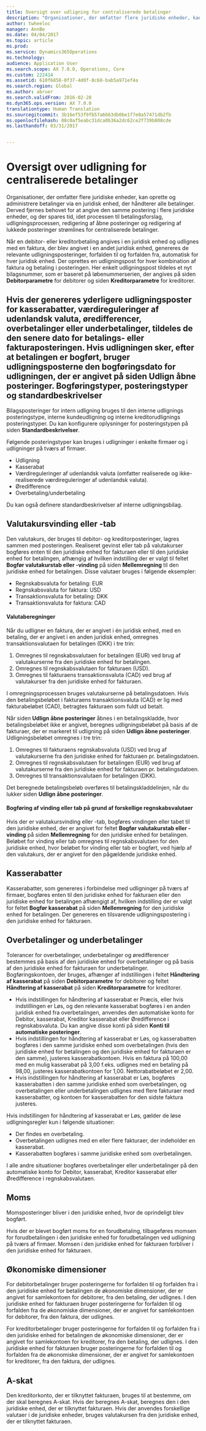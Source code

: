 ```yaml
---
title: Oversigt over udligning for centraliserede betalinger
description: "Organisationer, der omfatter flere juridiske enheder, kan oprette og administrere betalinger via en juridisk enhed, der håndterer alle betalinger. Derved fjernes behovet for at angive den samme postering i flere juridiske enheder, og der spares tid, idet processen til betalingsforslag, udligningsprocessen, redigering af åbne posteringer og redigering af lukkede posteringer strømlines for centraliserede betalinger."
author: twheeloc
manager: AnnBe
ms.date: 04/04/2017
ms.topic: article
ms.prod: 
ms.service: Dynamics365Operations
ms.technology: 
audience: Application User
ms.search.scope: AX 7.0.0, Operations, Core
ms.custom: 222414
ms.assetid: 610f6858-0f37-4d0f-8c68-bab5a971ef4a
ms.search.region: Global
ms.author: abruer
ms.search.validFrom: 2016-02-28
ms.dyn365.ops.version: AX 7.0.0
translationtype: Human Translation
ms.sourcegitcommit: 3b16ef53f9fb57a6663db0be1f7e0a57471db2fb
ms.openlocfilehash: 08c0af5eabc31dca0b36a2dc62ce2f739b808cde
ms.lasthandoff: 03/31/2017


---
```


# <a name="settlement-overview-for-centralized-payments"></a>Oversigt over udligning for centraliserede betalinger

Organisationer, der omfatter flere juridiske enheder, kan oprette og administrere betalinger via en juridisk enhed, der håndterer alle betalinger. Derved fjernes behovet for at angive den samme postering i flere juridiske enheder, og der spares tid, idet processen til betalingsforslag, udligningsprocessen, redigering af åbne posteringer og redigering af lukkede posteringer strømlines for centraliserede betalinger. 

Når en debitor- eller kreditorbetaling angives i en juridisk enhed og udlignes med en faktura, der blev angivet i en andet juridisk enhed, genereres de relevante udligningsposteringer, forfalden til og forfalden fra, automatisk for hver juridisk enhed. Der oprettes en udligningspost for hver kombination af faktura og betaling i posteringen. Her enkelt udligningspost tildeles et nyt bilagsnummer, som er baseret på løbenummerserien, der angives på siden **Debitorparametre** for debitorer og siden **Kreditorparametre** for kreditorer. 

Hvis der genereres yderligere udligningsposter for kasserabatter, værdireguleringer af udenlandsk valuta, øredifferencer, overbetalinger eller underbetalinger, tildeles de den senere dato for betalings- eller fakturaposteringen. Hvis udligningen sker, efter at betalingen er bogført, bruger udligningsposterne den bogføringsdato for udligningen, der er angivet på siden **Udlign åbne posteringer**.
Bogføringstyper, posteringstyper og standardbeskrivelser
----------------------------------------------------------

Bilagsposteringer for intern udligning bruges til den interne udlignings posteringstype, interne kundeudligning og interne kreditorudlignings posteringstyper. Du kan konfigurere oplysninger for posteringstypen på siden **Standardbeskrivelser**. 

Følgende posteringstyper kan bruges i udligninger i enkelte firmaer og i udligninger på tværs af firmaer.

-   Udligning
-   Kasserabat
-   Værdireguleringer af udenlandsk valuta (omfatter realiserede og ikke-realiserede værdireguleringer af udenlandsk valuta).
-   Øredifference
-   Overbetaling/underbetaling

Du kan også definere standardbeskrivelser af interne udligningsbilag.

<a name="currency-exchange-gains-or-losses"></a>Valutakursvinding eller -tab
---------------------------------

Den valutakurs, der bruges til debitor- og kreditorposteringer, lagres sammen med posteringen. Realiseret gevinst eller tab på valutakurser bogføres enten til den juridiske enhed for fakturaen eller til den juridiske enhed for betalingen, afhængig af hvilken indstilling der er valgt til feltet **Bogfør valutakurstab eller -vinding** på siden **Mellemregning** til den juridiske enhed for betalingen. Disse valutaer bruges i følgende eksempler:
-   Regnskabsvaluta for betaling: EUR
-   Regnskabsvaluta for faktura: USD
-   Transaktionsvaluta for betaling: DKK
-   Transaktionsvaluta for faktura: CAD

#### <a name="currency-calculations"></a>Valutaberegninger

Når du udligner en faktura, der er angivet i én juridisk enhed, med en betaling, der er angivet i en anden juridisk enhed, omregnes transaktionsvalutaen for betalingen (DKK) i tre trin:
1.  Omregnes til regnskabsvalutaen for betalingen (EUR) ved brug af valutakurserne fra den juridiske enhed for betalingen.
2.  Omregnes til regnskabsvalutaen for fakturaen (USD).
3.  Omregnes til fakturaens transaktionsvaluta (CAD) ved brug af valutakurser fra den juridiske enhed for fakturaen.

I omregningsprocessen bruges valutakurserne på betalingsdatoen. Hvis den betalingsbeløbet i fakturaens transaktionsvaluta (CAD) er lig med fakturabeløbet (CAD), betragtes fakturaen som fuldt ud betalt. 

Når siden **Udlign åbne posteringer** åbnes i en betalingskladde, hvor betalingsbeløbet ikke er angivet, beregnes udligningsbeløbet på basis af de fakturaer, der er markeret til udligning på siden **Udlign åbne posteringer**. Udligningsbeløbet omregnes i tre trin:
1.  Omregnes til fakturaens regnskabsvaluta (USD) ved brug af valutakurserne fra den juridiske enhed for fakturaen pr. betalingsdatoen.
2.  Omregnes til regnskabsvalutaen for betalingen (EUR) ved brug af valutakurserne fra den juridiske enhed for fakturaen pr. betalingsdatoen.
3.  Omregnes til transaktionsvalutaen for betalingen (DKK).

Det beregnede betalingsbeløb overføres til betalingskladdelinjen, når du lukker siden **Udlign åbne posteringer**.

#### <a name="posting-for-gain-or-loss-because-of-different-accounting-currencies"></a>Bogføring af vinding eller tab på grund af forskellige regnskabsvalutaer

Hvis der er valutakursvinding eller -tab, bogføres vindingen eller tabet til den juridiske enhed, der er angivet for feltet **Bogfør valutakurstab eller -vinding** på siden **Mellemregning** for den juridiske enhed for betalingen. Beløbet for vinding eller tab omregnes til regnskabsvalutaen for den juridiske enhed, hvor beløbet for vinding eller tab er bogført, ved hjælp af den valutakurs, der er angivet for den pågældende juridiske enhed.

<a name="cash-discounts"></a>Kasserabatter
--------------

Kasserabatter, som genereres i forbindelse med udligninger på tværs af firmaer, bogføres enten til den juridiske enhed for fakturaen eller den juridiske enhed for betalingen afhængigt af, hvilken indstilling der er valgt for feltet **Bogfør kasserabat** på siden **Mellemregning** for den juridiske enhed for betalingen. Der genereres en tilsvarende udligningspostering i den juridiske enhed for fakturaen.

<a name="overpayments-and-underpayments"></a>Overbetalinger og underbetalinger
------------------------------

Tolerancer for overbetalinger, underbetalinger og øredifferencer bestemmes på basis af den juridiske enhed for overbetalinger og på basis af den juridiske enhed for fakturaen for underbetalinger. Bogføringskontoen, der bruges, afhænger af indstillingen i feltet **Håndtering af kasserabat** på siden **Debitorparametre** for debitorer og feltet **Håndtering af kasserabat** på siden **Kreditorparametre** for kreditorer.

-   Hvis indstillingen for håndtering af kasserabat er Præcis, eller hvis indstillingen er Løs, og den relevante kasserabat bogføres i en anden juridisk enhed fra overbetalingen, anvendes den automatiske konto for Debitor, kasserabat, Kreditor kasserabat eller Øredifference i regnskabsvaluta. Du kan angive disse konti på siden **Konti til automatiske posteringer**.
-   Hvis indstillingen for håndtering af kasserabat er Løs, og kasserabatten bogføres i den samme juridiske enhed som overbetalingen (hvis den juridiske enhed for betalingen og den juridiske enhed for fakturaen er den samme), justeres kasserabatkontoen. Hvis en faktura på 100,00 med en mulig kasserabat på 3,00 f.eks. udlignes med en betaling på 98,00, justeres kasserabatkontoen for 1,00. Nettorabatbeløbet er 2,00.
-   Hvis indstillingen for håndtering af kasserabat er Løs, bogføres kasserabatten i den samme juridiske enhed som overbetalingen, og overbetalingen eller underbetalingen udlignes med flere fakturaer med kasserabatter, og kontoen for kasserabatten for den sidste faktura justeres.

Hvis indstillingen for håndtering af kasserabat er Løs, gælder de løse udligningsregler kun i følgende situationer:
-   Der findes en overbetaling.
-   Overbetalingen udlignes med en eller flere fakturaer, der indeholder en kasserabat.
-   Kasserabatten bogføres i samme juridiske enhed som overbetalingen.

I alle andre situationer bogføres overbetalinger eller underbetalinger på den automatiske konto for Debitor, kasserabat, Kreditor kasserabat eller Øredifference i regnskabsvalutaen.

## <a name="sales-tax"></a>Moms
Momsposteringer bliver i den juridiske enhed, hvor de oprindeligt blev bogført. 

Hvis der er blevet bogført moms for en forudbetaling, tilbageføres momsen for forudbetalingen i den juridiske enhed for forudbetalingen ved udligning på tværs af firmaer. Momsen i den juridiske enhed for fakturaen forbliver i den juridiske enhed for fakturaen.

## <a name="financial-dimensions"></a>Økonomiske dimensioner
For debitorbetalinger bruger posteringerne for forfalden til og forfalden fra i den juridiske enhed for betalingen de økonomiske dimensioner, der er angivet for samlekontoen for debitorer, fra den betaling, der udlignes. I den juridiske enhed for fakturaen bruger posteringerne for forfalden til og forfalden fra de økonomiske dimensioner, der er angivet for samlekontoen for debitorer, fra den faktura, der udlignes. 

For kreditorbetalinger bruger posteringerne for forfalden til og forfalden fra i den juridiske enhed for betalingen de økonomiske dimensioner, der er angivet for samlekontoen for kreditorer, fra den betaling, der udlignes. I den juridiske enhed for fakturaen bruger posteringerne for forfalden til og forfalden fra de økonomiske dimensioner, der er angivet for samlekontoen for kreditorer, fra den faktura, der udlignes.

## <a name="withholding-tax"></a>A-skat
Den kreditorkonto, der er tilknyttet fakturaen, bruges til at bestemme, om der skal beregnes A-skat. Hvis der beregnes A-skat, beregnes den i den juridiske enhed, der er tilknyttet fakturaen. Hvis der anvendes forskellige valutaer i de juridiske enheder, bruges valutakursen fra den juridiske enhed, der er tilknyttet fakturaen.




